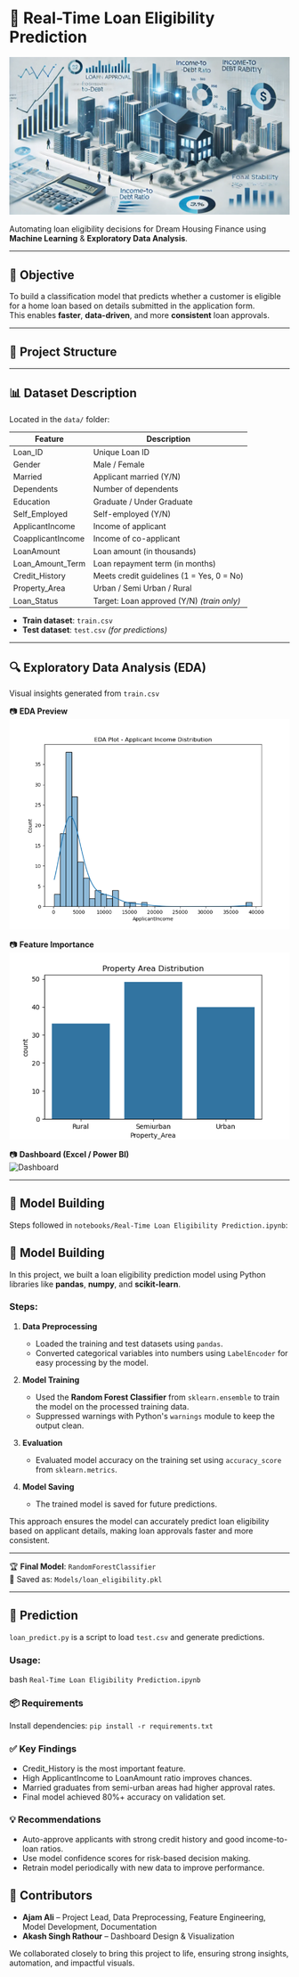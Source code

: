# 🏦 Real-Time Loan Eligibility Prediction
![Loan Logo](images/Real-Time-Loan-Eligibility-Prediction.png)


Automating loan eligibility decisions for Dream Housing Finance using **Machine Learning** & **Exploratory Data Analysis**.

---

## 🎯 Objective

To build a classification model that predicts whether a customer is eligible for a home loan based on details submitted in the application form.  
This enables **faster**, **data-driven**, and more **consistent** loan approvals.

---

## 📁 Project Structure
---

## 📊 Dataset Description

Located in the `data/` folder:

| Feature            | Description                                |
|--------------------|--------------------------------------------|
| Loan_ID            | Unique Loan ID                             |
| Gender             | Male / Female                              |
| Married            | Applicant married (Y/N)                    |
| Dependents         | Number of dependents                       |
| Education          | Graduate / Under Graduate                  |
| Self_Employed      | Self-employed (Y/N)                        |
| ApplicantIncome    | Income of applicant                        |
| CoapplicantIncome  | Income of co-applicant                     |
| LoanAmount         | Loan amount (in thousands)                 |
| Loan_Amount_Term   | Loan repayment term (in months)            |
| Credit_History     | Meets credit guidelines (1 = Yes, 0 = No)  |
| Property_Area      | Urban / Semi Urban / Rural                 |
| Loan_Status        | Target: Loan approved (Y/N) *(train only)* |

- **Train dataset**: `train.csv`  
- **Test dataset**: `test.csv` *(for predictions)*

---

## 🔍 Exploratory Data Analysis (EDA)

Visual insights generated from `train.csv`

📷 **EDA Preview**  
![EDA](images/eda_plot.png)

📷 **Feature Importance**  
![Feature Importance](images/property_area_distribution.png)

📷 **Dashboard (Excel / Power BI)**  
![Dashboard](images/dashboard.png)

---

## 🧠 Model Building

Steps followed in `notebooks/Real-Time Loan Eligibility Prediction.ipynb`:

## 🧠 Model Building

In this project, we built a loan eligibility prediction model using Python libraries like **pandas**, **numpy**, and **scikit-learn**.

### Steps:

1. **Data Preprocessing**  
   - Loaded the training and test datasets using `pandas`.  
   - Converted categorical variables into numbers using `LabelEncoder` for easy processing by the model.

2. **Model Training**  
   - Used the **Random Forest Classifier** from `sklearn.ensemble` to train the model on the processed training data.  
   - Suppressed warnings with Python's `warnings` module to keep the output clean.

3. **Evaluation**  
   - Evaluated model accuracy on the training set using `accuracy_score` from `sklearn.metrics`.

4. **Model Saving**  
   - The trained model is saved for future predictions.

This approach ensures the model can accurately predict loan eligibility based on applicant details, making loan approvals faster and more consistent.

---

🏆 **Final Model**: `RandomForestClassifier`  
💾 Saved as: `Models/loan_eligibility.pkl`

---

## 🚀 Prediction

`loan_predict.py` is a script to load `test.csv` and generate predictions.

### Usage:

bash
`Real-Time Loan Eligibility Prediction.ipynb`

### 📦 Requirements
Install dependencies:
`pip install -r requirements.txt`


### ✅ Key Findings
- Credit_History is the most important feature.
- High ApplicantIncome to LoanAmount ratio improves chances.
- Married graduates from semi-urban areas had higher approval rates.
- Final model achieved 80%+ accuracy on validation set.

### 💡 Recommendations
- Auto-approve applicants with strong credit history and good income-to-loan ratios.
- Use model confidence scores for risk-based decision making.
- Retrain model periodically with new data to improve performance.

## 👥 Contributors

- **Ajam Ali** – Project Lead, Data Preprocessing, Feature Engineering, Model Development, Documentation  
- **Akash Singh Rathour** – Dashboard Design & Visualization  

We collaborated closely to bring this project to life, ensuring strong insights, automation, and impactful visuals.




